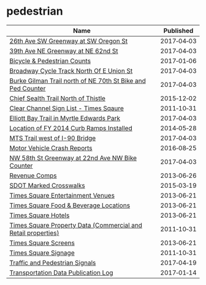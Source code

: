 # pedestrian

Name | Published
---- | ---------
[26th Ave SW Greenway at SW Oregon St](../datasets/mefu-7eau.md) | 2017&#x2011;04&#x2011;03
[39th Ave NE Greenway at NE 62nd St](../datasets/3h7e-f49s.md) | 2017&#x2011;04&#x2011;03
[Bicycle & Pedestrian Counts](../datasets/qu9x-4xq5.md) | 2017&#x2011;01&#x2011;06
[Broadway Cycle Track North Of E Union St](../datasets/j4vh-b42a.md) | 2017&#x2011;04&#x2011;03
[Burke Gilman Trail north of NE 70th St Bike and Ped Counter](../datasets/2z5v-ecg8.md) | 2017&#x2011;04&#x2011;03
[Chief Sealth Trail North of Thistle](../datasets/uh8h-bme7.md) | 2015&#x2011;12&#x2011;02
[Clear Channel Sign List - Times Sqaure](../datasets/wjtn-s4z7.md) | 2011&#x2011;10&#x2011;31
[Elliott Bay Trail in Myrtle Edwards Park](../datasets/4qej-qvrz.md) | 2017&#x2011;04&#x2011;03
[Location of FY 2014 Curb Ramps Installed](../datasets/cu97-7vhd.md) | 2014&#x2011;05&#x2011;28
[MTS Trail west of I-90 Bridge](../datasets/u38e-ybnc.md) | 2017&#x2011;04&#x2011;03
[Motor Vehicle Crash Reports](../datasets/d5qn-yy3v.md) | 2016&#x2011;08&#x2011;25
[NW 58th St Greenway at 22nd Ave NW Bike Counter](../datasets/47yq-6ugv.md) | 2017&#x2011;04&#x2011;03
[Revenue Comps](../datasets/sv6e-j8t9.md) | 2013&#x2011;06&#x2011;26
[SDOT Marked Crosswalks](../datasets/aykm-6cyc.md) | 2015&#x2011;03&#x2011;19
[Times Square Entertainment Venues](../datasets/jxdc-hnze.md) | 2013&#x2011;06&#x2011;21
[Times Square Food & Beverage Locations](../datasets/kh2m-kcyz.md) | 2013&#x2011;06&#x2011;21
[Times Square Hotels](../datasets/v8qe-fx6p.md) | 2013&#x2011;06&#x2011;21
[Times Square Property Data (Commercial and Retail properties)](../datasets/j86k-5i43.md) | 2011&#x2011;10&#x2011;31
[Times Square Screens](../datasets/n246-cev5.md) | 2013&#x2011;06&#x2011;21
[Times Square Signage](../datasets/6bzx-emuu.md) | 2011&#x2011;10&#x2011;31
[Traffic and Pedestrian Signals](../datasets/p53x-x73x.md) | 2017&#x2011;04&#x2011;19
[Transportation Data Publication Log](../datasets/n5kp-f8k4.md) | 2017&#x2011;01&#x2011;14


